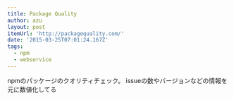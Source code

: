 ```yaml
---
title: Package Quality
author: azu
layout: post
itemUrl: 'http://packagequality.com/'
date: '2015-03-25T07:01:24.167Z'
tags:
  - npm
  - webservice
---
```

npmのパッケージのクオリティチェック。
issueの数やバージョンなどの情報を元に数値化してる
